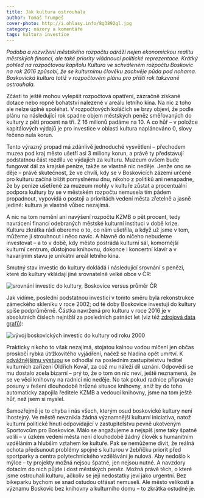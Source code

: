 ```yaml
---
title: Jak kultura ostrouhala
author: Tomáš Trumpeš
cover-photo: http://i.ohlasy.info/8g3892gl.jpg
category: názory a komentáře
tags: kultura investice
---
```


*Podoba a rozvržení městského rozpočtu odráží nejen ekonomickou realitu městských financí, ale také priority vládnoucí politické reprezentace. Krátký pohled na rozpočtovou kapitolu Kultura ve schváleném rozpočtu Boskovic na rok 2016 způsobí, že se kulturnímu člověku zachvěje půda pod nohama. Boskovická kultura totiž v rozpočtovém plánu pro příští rok takzvaně ostrouhala.*

Zčásti to ještě mohou vylepšit rozpočtová opatření, zázračně získané dotace nebo ropné bohatství nalezené v areálu letního kina. Na nic z toho ale nelze úplně spoléhat. V rozpočtových koláčích se brzy objeví, že podle plánu na následující rok spadne objem městských peněz směřovaných do kultury z pěti procent na tři. Z 16 milionů padáme na 10. A co hůř – v položce kapitálových výdajů je pro investice v oblasti kultura naplánováno 0, slovy řečeno nula korun.

Tento výrazný propad má zdánlivě jednoduché vysvětlení – přechodem muzea pod kraj město ušetří asi 3 miliony korun, a právě ty představují podstatnou část rozdílu ve výdajích za kulturu. Muzeum ovšem bude fungovat dál za krajské peníze, takže se vlastně nic neděje. Jenže ono se děje – právě skutečnost, že ve chvíli, kdy se v Boskovicích zázemí určené pro kulturu začíná blížit pomyslnému dnu, nikoho z politiků ani nenapadne, že by peníze ušetřené za muzeum mohly v kultuře zůstat a procentuální podpora kultury by se v městském rozpočtu nemusela tím pádem propadnout, vypovídá o postoji a prioritách vedení města zřetelně a jasně jediné: kultura je vlastně vůbec nezajímá.

A nic na tom nemění ani navýšení rozpočtu KZMB o pět procent, tedy navrácení financí odebraných městské kulturní instituci v době krize. Kulturu zkrátka rádi obereme o to, co nám ušetřila, a když už jsme v tom, můžeme jí strouhnout i něco navíc. A hlavně do ničeho nebudeme investovat – a to v době, kdy město postrádá kulturní sál, komornější kulturní centrum, důstojnou knihovnu, dokonce i koncertní klavír a v havarijním stavu je unikátní areál letního kina.

Smutný stav investic do kultury dokládá i následující srovnání s penězi, které do kultury vkládají jiné srovnatelně velké obce v ČR:

<img src="http://i.ohlasy.info/IUIqORA.png" alt="srovnání investic do kultury, Boskovice versus průměr ČR" class="img-responsive img-framed img-popup" data-author="Tomáš Znamenáček podle rozpocetobce.cz a statnipokladna.cz">

Jak vidíme, poslední podstatnou investicí v tomto směru byla rekonstrukce zámeckého skleníku v roce 2002; od té doby Boskovice investují do kultury spíše podprůměrně. Částka navržená pro kulturu v roce 2016 je v absolutních číslech nejnižší za posledních patnáct let (viz též [zdrojová data grafů](https://goo.gl/8W2mLY)):

<img src="http://i.ohlasy.info/9BwP8Ou.png" alt="vývoj boskovických investic do kultury od roku 2000" class="img-responsive img-framed img-popup" data-author="Tomáš Znamenáček podle rozpocetobce.cz a statnipokladna.cz">

Prakticky nikoho to však nezajímá, stojatou kalnou vodou mlčení jen občas proskočí rybka útržkovitého vyjádření, načež se hladina opět umrtví. K [odvážnějšímu výstupu](https://youtu.be/GTe5NLaCOiE?t=5h47m45s) se odhodlal na posledním zastupitelstvu ředitel kulturních zařízení Oldřich Kovář, za což mu náleží díl uznání. Odpovědi se mu dostalo zcela bizarní – prý to, že o tom on nic neví, ještě neznamená, že se ve věci knihovny na radnici nic neděje. No tak pokud radnice připravuje posuny v řešení dlouhodobě hrůzné situace knihovny, aniž by do toho automaticky zapojila ředitele KZMB a vedoucí knihovny, jsme na tom ještě hůř, než jsem si myslel.

Samozřejmě je to chyba i nás všech, kterým osud boskovické kultury není lhostejný. Ve městě nevznikla žádná významnější kulturní iniciativa, natož kulturní politické hnutí odpovídající v zastupitelstvu pevně ukotveným Sportovcům pro Boskovice. Málo se angažujeme a nejspíš jsme taky špatně volili – v úzkém vedení města není dlouhodobě žádný člověk s humanitním vzděláním a hlubším vztahem ke kultuře. Pak se nemůžeme divit, že reálná ochota předsunout problémy spojné s kulturou v žebříčku priorit před sportparky a centra polytechnického vzdělávání je nulová. Aby nedošlo k mýlce – ty projekty možná nejsou špatné, jen nejsou nutné. A navzdory dotacím do nich půjde i dost městských peněz. Možná právě těch, o které jsme ostrouhali kulturu, ačkoliv se její nedostatky jeví jako urgentní. Bez bikeparku bychom se snad ostudou otřásat nemuseli. Ale město velikosti a významu Boskovic bez knihovny a kulturního domu – to zkrátka ostudné je.
